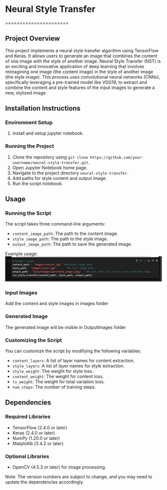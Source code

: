 # Neural Style Transfer
======================

## Project Overview
This project implements a neural style transfer algorithm using TensorFlow and Keras. It allows users to generate an image that combines the content of one image with the style of another image.
Neural Style Transfer (NST) is an exciting and innovative application of deep learning that involves reimagining one image (the content image) in the style of another image (the style image). This process uses convolutional neural networks (CNNs), specifically leveraging a pre-trained model like VGG19, to extract and combine the content and style features of the input images to generate a new, stylized image.


## Installation Instructions
### Environment Setup

1. Install and setup jupyter notebook.

### Running the Project

1. Clone the repository using `git clone https://github.com/your-username/neural-style-transfer.git`.
2. Open Jupyter Notebook home page.
3. Navigate to the project directory  `neural-style-transfer`.
4. Add paths for style content and output image.
5. Run the script notebook.


## Usage
### Running the Script

The script takes three command-line arguments:

* `content_image_path`: The path to the content image.
* `style_image_path`: The path to the style image.
* `output_image_path`: The path to save the generated image.

Example usage:
![how to use](exampleimage.png)

### Input Images
Add the content and style images in images folder

### Generated Image
The generated image will be visible in OutputImages folder

### Customizing the Script

You can customize the script by modifying the following variables:

* `content_layers`: A list of layer names for content extraction.
* `style_layers`: A list of layer names for style extraction.
* `style_weight`: The weight for style loss.
* `content_weight`: The weight for content loss.
* `tv_weight`: The weight for total variation loss.
* `num_steps`: The number of training steps.

## Dependencies
### Required Libraries

* TensorFlow (2.4.0 or later)
* Keras (2.4.0 or later)
* NumPy (1.20.0 or later)
* Matplotlib (3.4.2 or later)

### Optional Libraries

* OpenCV (4.5.3 or later) for image processing.

Note: The version numbers are subject to change, and you may need to update the dependencies accordingly.